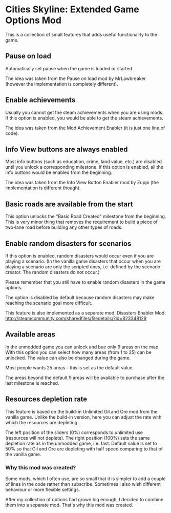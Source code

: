 # Cities Skyline: Extended Game Options Mod

This is a collection of small features that adds useful functionality to the game.

## Pause on load
Automatically set pause when the game is loaded or started.

The idea was taken from the Pause on load mod by MrLawbreaker (however the implementation is completely different).

## Enable achievements
Usually you cannot get the steam achievements when you are using mods. If this option is enabled, you would be able to get the steam achievements.

The idea was taken from the Mod Achievement Enabler (it is just one line of code).

## Info View buttons are always enabled
Most info buttons (such as education, crime, land value, etc.) are disabled until you unlock a corresponding milestone. If this option is enabled, all the info buttons would be enabled from the beginning.

The idea was taken from the Info View Button Enabler mod by Zuppi (the implementation is different though).

## Basic roads are available from the start
This option unlocks the "Basic Road Created" milestone from the beginning.
This is very minor thing that removes the requirement to build a piece of two-lane road before building any other types of roads.

## Enable random disasters for scenarios
If this option is enabled, random disasters would occur even if you are playing a scenario.
(In the vanilla game disasters that occur when you are playing a scenario are only the scripted ones, i.e. defined by the scenario creator. The random disasters do not occur.)

Please remember that you still have to enable random disasters in the game options.

The option is disabled by default because random disasters may make reaching the scenario goal more difficult.

This feature is also implemented as a separate mod.
Disasters Enabler Mod:
http://steamcommunity.com/sharedfiles/filedetails/?id=823348129

## Available areas
In the unmodded game you can unlock and bue only 9 areas on the map. With this option you can select how many areas (from 1 to 25) can be unlocked. The value can also be changed during the game.

Most people wants 25 areas - this is set as the default value.

The areas beyond the default 9 areas will be available to purchase after the last milestone is reached.

## Resources depletion rate
This feature is based on the build-in Unlimited Oil and Ore mod from the vanilla game. Unlike the build-in version, here you can adjust the rate with which the resources are depleting.

The left position of the sliders (0%) corresponds to unlimited use (resources will not deplete). The right position (100%) sets the same depletion rate as in the unmodded game, i.e. fast.
Default value is set to 50% so that Oil and Ore are depleting with half speed comparing to that of the vanilla game.

### Why this mod was created?

Some mods, which I often use, are so small that it is simpler to add a couple of lines in the code rather than subscribe. Sometimes I also wish different behaviour or more flexible settings.

After my collection of options had grown big enough, I decided to combine them into a separate mod. That's why this mod was created.

